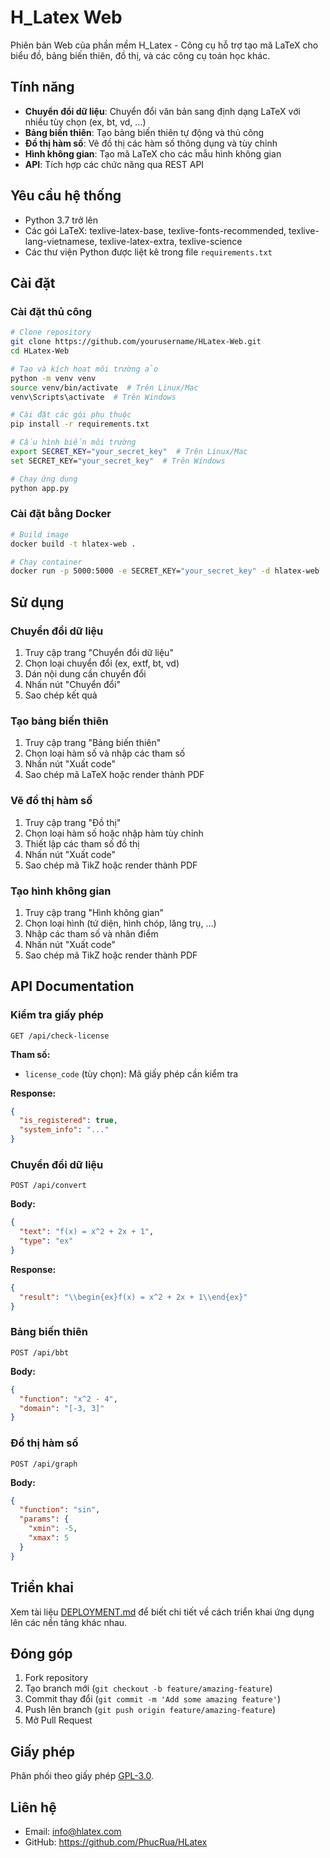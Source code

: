 # H_Latex Web

Phiên bản Web của phần mềm H_Latex - Công cụ hỗ trợ tạo mã LaTeX cho biểu đồ, bảng biến thiên, đồ thị, và các công cụ toán học khác.

## Tính năng

- **Chuyển đổi dữ liệu**: Chuyển đổi văn bản sang định dạng LaTeX với nhiều tùy chọn (ex, bt, vd, ...)
- **Bảng biến thiên**: Tạo bảng biến thiên tự động và thủ công
- **Đồ thị hàm số**: Vẽ đồ thị các hàm số thông dụng và tùy chỉnh
- **Hình không gian**: Tạo mã LaTeX cho các mẫu hình không gian
- **API**: Tích hợp các chức năng qua REST API

## Yêu cầu hệ thống

- Python 3.7 trở lên
- Các gói LaTeX: texlive-latex-base, texlive-fonts-recommended, texlive-lang-vietnamese, texlive-latex-extra, texlive-science
- Các thư viện Python được liệt kê trong file `requirements.txt`

## Cài đặt

### Cài đặt thủ công

```bash
# Clone repository
git clone https://github.com/yourusername/HLatex-Web.git
cd HLatex-Web

# Tạo và kích hoạt môi trường ảo
python -m venv venv
source venv/bin/activate  # Trên Linux/Mac
venv\Scripts\activate  # Trên Windows

# Cài đặt các gói phụ thuộc
pip install -r requirements.txt

# Cấu hình biến môi trường
export SECRET_KEY="your_secret_key"  # Trên Linux/Mac
set SECRET_KEY="your_secret_key"  # Trên Windows

# Chạy ứng dụng
python app.py
```

### Cài đặt bằng Docker

```bash
# Build image
docker build -t hlatex-web .

# Chạy container
docker run -p 5000:5000 -e SECRET_KEY="your_secret_key" -d hlatex-web
```

## Sử dụng

### Chuyển đổi dữ liệu

1. Truy cập trang "Chuyển đổi dữ liệu"
2. Chọn loại chuyển đổi (ex, extf, bt, vd)
3. Dán nội dung cần chuyển đổi
4. Nhấn nút "Chuyển đổi"
5. Sao chép kết quả

### Tạo bảng biến thiên

1. Truy cập trang "Bảng biến thiên"
2. Chọn loại hàm số và nhập các tham số
3. Nhấn nút "Xuất code"
4. Sao chép mã LaTeX hoặc render thành PDF

### Vẽ đồ thị hàm số

1. Truy cập trang "Đồ thị"
2. Chọn loại hàm số hoặc nhập hàm tùy chỉnh
3. Thiết lập các tham số đồ thị
4. Nhấn nút "Xuất code"
5. Sao chép mã TikZ hoặc render thành PDF

### Tạo hình không gian

1. Truy cập trang "Hình không gian"
2. Chọn loại hình (tứ diện, hình chóp, lăng trụ, ...)
3. Nhập các tham số và nhãn điểm
4. Nhấn nút "Xuất code"
5. Sao chép mã TikZ hoặc render thành PDF

## API Documentation

### Kiểm tra giấy phép

```
GET /api/check-license
```

**Tham số:**
- `license_code` (tùy chọn): Mã giấy phép cần kiểm tra

**Response:**
```json
{
  "is_registered": true,
  "system_info": "..."
}
```

### Chuyển đổi dữ liệu

```
POST /api/convert
```

**Body:**
```json
{
  "text": "f(x) = x^2 + 2x + 1",
  "type": "ex"
}
```

**Response:**
```json
{
  "result": "\\begin{ex}f(x) = x^2 + 2x + 1\\end{ex}"
}
```

### Bảng biến thiên

```
POST /api/bbt
```

**Body:**
```json
{
  "function": "x^2 - 4",
  "domain": "[-3, 3]"
}
```

### Đồ thị hàm số

```
POST /api/graph
```

**Body:**
```json
{
  "function": "sin",
  "params": {
    "xmin": -5,
    "xmax": 5
  }
}
```

## Triển khai

Xem tài liệu [DEPLOYMENT.md](./DEPLOYMENT.md) để biết chi tiết về cách triển khai ứng dụng lên các nền tảng khác nhau.

## Đóng góp

1. Fork repository
2. Tạo branch mới (`git checkout -b feature/amazing-feature`)
3. Commit thay đổi (`git commit -m 'Add some amazing feature'`)
4. Push lên branch (`git push origin feature/amazing-feature`)
5. Mở Pull Request

## Giấy phép

Phân phối theo giấy phép [GPL-3.0](./LICENSE).

## Liên hệ

- Email: info@hlatex.com
- GitHub: https://github.com/PhucRua/HLatex
